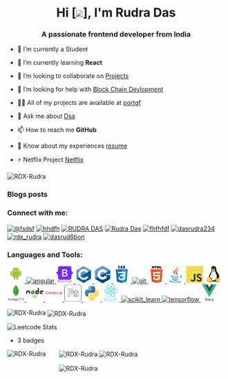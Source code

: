 <h1 align="center">Hi [<img src = "https://user-images.githubusercontent.com/18350557/176309783-0785949b-9127-417c-8b55-ab5a4333674e.gif"/>], I'm Rudra Das</h1>
<h3 align="center">A passionate frontend developer from India</h3>


- 🔭 I’m currently a Student

- 🌱 I’m currently learning **React**

- 👯 I’m looking to collaborate on [Projects](https://my-portfolio-alpha-tan-82.vercel.app/)

- 🤝 I’m looking for help with [Block Chain Devlopment](jdsghds)

- 👨‍💻 All of my projects are available at [portgf](https://my-portfolio-alpha-tan-82.vercel.app/)

- 💬 Ask me about [Dsa](https://github.com/RDX-Rudra/javaFiles/tree/main/Leetcode_Problems)

- 📫 How to reach me **GitHub**

- 📄 Know about my experiences [resume](https://drive.google.com/file/d/1mubYsGt1-DVEDvqEGr_89-2RbJVlYMnf/view?usp=sharing)

- ⚡ Netflix Project [Netflix](https://netflix-p4wt4xz9v-rudra-das-projects.vercel.app/)

<p><img align="center" src="https://github.com/RDX-Rudra/RDX-Rudra/assets/129542812/192b5389-6861-422e-aa63-415b908efb0a
" alt="RDX-Rudra" /></p> 

### Blogs posts
<!-- BLOG-POST-LIST:START -->
<!-- BLOG-POST-LIST:END -->

<h3 align="left">Connect with me:</h3>
<p align="left">
<a href="https://hashnode.com/@rudra239" target="blank"><img align="center" src="https://raw.githubusercontent.com/rahuldkjain/github-profile-readme-generator/master/src/images/icons/Social/hashnode.svg" alt="@fsdsf" height="30" width="40" /></a>
<a href="https://dev.to/hhdfh" target="blank"><img align="center" src="https://raw.githubusercontent.com/rahuldkjain/github-profile-readme-generator/master/src/images/icons/Social/devto.svg" alt="hhdfh" height="30" width="40" /></a>
<a href="https://linkedin.com/in/RUDRA DAS" target="blank"><img align="center" src="https://raw.githubusercontent.com/rahuldkjain/github-profile-readme-generator/master/src/images/icons/Social/linked-in-alt.svg" alt="RUDRA DAS" height="30" width="40" /></a>
<a href="https://fb.com/Rudra Das" target="blank"><img align="center" src="https://raw.githubusercontent.com/rahuldkjain/github-profile-readme-generator/master/src/images/icons/Social/facebook.svg" alt="Rudra Das" height="30" width="40" /></a>
<a href="https://www.youtube.com/c/fhfhfdf" target="blank"><img align="center" src="https://raw.githubusercontent.com/rahuldkjain/github-profile-readme-generator/master/src/images/icons/Social/youtube.svg" alt="fhfhfdf" height="30" width="40" /></a>
<a href="https://www.hackerrank.com/dasrudra234
" target="blank"><img align="center" src="https://raw.githubusercontent.com/rahuldkjain/github-profile-readme-generator/master/src/images/icons/Social/hackerrank.svg" alt="dasrudra234" height="30" width="40" /></a>
<a href="https://www.leetcode.com/rdx_rudra/" target="blank"><img align="center" src="https://raw.githubusercontent.com/rahuldkjain/github-profile-readme-generator/master/src/images/icons/Social/leet-code.svg" alt="rdx_rudra" height="30" width="40" /></a>
<a href="https://auth.geeksforgeeks.org/user/dasrud6bon" target="blank"><img align="center" src="https://raw.githubusercontent.com/rahuldkjain/github-profile-readme-generator/master/src/images/icons/Social/geeks-for-geeks.svg" alt="dasrud6bon" height="30" width="40" /></a>
</p>

<h3 align="left">Languages and Tools:</h3>
<p align="left"> <a href="https://developer.android.com" target="_blank" rel="noreferrer"> <img src="https://raw.githubusercontent.com/devicons/devicon/master/icons/android/android-original-wordmark.svg" alt="android" width="40" height="40"/> </a> <a href="https://angular.io" target="_blank" rel="noreferrer"> <img src="https://angular.io/assets/images/logos/angular/angular.svg" alt="angular" width="40" height="40"/> </a> <a href="https://getbootstrap.com" target="_blank" rel="noreferrer"> <img src="https://raw.githubusercontent.com/devicons/devicon/master/icons/bootstrap/bootstrap-plain-wordmark.svg" alt="bootstrap" width="40" height="40"/> </a> <a href="https://www.cprogramming.com/" target="_blank" rel="noreferrer"> <img src="https://raw.githubusercontent.com/devicons/devicon/master/icons/c/c-original.svg" alt="c" width="40" height="40"/> </a> <a href="https://www.w3schools.com/cpp/" target="_blank" rel="noreferrer"> <img src="https://raw.githubusercontent.com/devicons/devicon/master/icons/cplusplus/cplusplus-original.svg" alt="cplusplus" width="40" height="40"/> </a> <a href="https://www.w3schools.com/css/" target="_blank" rel="noreferrer"> <img src="https://raw.githubusercontent.com/devicons/devicon/master/icons/css3/css3-original-wordmark.svg" alt="css3" width="40" height="40"/> </a> <a href="https://git-scm.com/" target="_blank" rel="noreferrer"> <img src="https://www.vectorlogo.zone/logos/git-scm/git-scm-icon.svg" alt="git" width="40" height="40"/> </a> <a href="https://www.w3.org/html/" target="_blank" rel="noreferrer"> <img src="https://raw.githubusercontent.com/devicons/devicon/master/icons/html5/html5-original-wordmark.svg" alt="html5" width="40" height="40"/> </a> <a href="https://www.java.com" target="_blank" rel="noreferrer"> <img src="https://raw.githubusercontent.com/devicons/devicon/master/icons/java/java-original.svg" alt="java" width="40" height="40"/> </a> <a href="https://developer.mozilla.org/en-US/docs/Web/JavaScript" target="_blank" rel="noreferrer"> <img src="https://raw.githubusercontent.com/devicons/devicon/master/icons/javascript/javascript-original.svg" alt="javascript" width="40" height="40"/> </a> <a href="https://www.linux.org/" target="_blank" rel="noreferrer"> <img src="https://raw.githubusercontent.com/devicons/devicon/master/icons/linux/linux-original.svg" alt="linux" width="40" height="40"/> </a> <a href="https://www.mongodb.com/" target="_blank" rel="noreferrer"> <img src="https://raw.githubusercontent.com/devicons/devicon/master/icons/mongodb/mongodb-original-wordmark.svg" alt="mongodb" width="40" height="40"/> </a> <a href="https://nodejs.org" target="_blank" rel="noreferrer"> <img src="https://raw.githubusercontent.com/devicons/devicon/master/icons/nodejs/nodejs-original-wordmark.svg" alt="nodejs" width="40" height="40"/> </a> <a href="https://www.oracle.com/" target="_blank" rel="noreferrer"> <img src="https://raw.githubusercontent.com/devicons/devicon/master/icons/oracle/oracle-original.svg" alt="oracle" width="40" height="40"/> </a> <a href="https://www.photoshop.com/en" target="_blank" rel="noreferrer"> <img src="https://raw.githubusercontent.com/devicons/devicon/master/icons/photoshop/photoshop-line.svg" alt="photoshop" width="40" height="40"/> </a> <a href="https://www.python.org" target="_blank" rel="noreferrer"> <img src="https://raw.githubusercontent.com/devicons/devicon/master/icons/python/python-original.svg" alt="python" width="40" height="40"/> </a> <a href="https://reactjs.org/" target="_blank" rel="noreferrer"> <img src="https://raw.githubusercontent.com/devicons/devicon/master/icons/react/react-original-wordmark.svg" alt="react" width="40" height="40"/> </a> <a href="https://scikit-learn.org/" target="_blank" rel="noreferrer"> <img src="https://upload.wikimedia.org/wikipedia/commons/0/05/Scikit_learn_logo_small.svg" alt="scikit_learn" width="40" height="40"/> </a> <a href="https://www.tensorflow.org" target="_blank" rel="noreferrer"> <img src="https://www.vectorlogo.zone/logos/tensorflow/tensorflow-icon.svg" alt="tensorflow" width="40" height="40"/> </a> <a href="https://vuejs.org/" target="_blank" rel="noreferrer"> <img src="https://raw.githubusercontent.com/devicons/devicon/master/icons/vuejs/vuejs-original-wordmark.svg" alt="vuejs" width="40" height="40"/> </a> </p>


<p><img align="left" src="https://github-readme-stats.vercel.app/api/top-langs?username=RDX-Rudra&show_icons=true&locale=en&layout=compact" alt="RDX-Rudra" /></p>

<p>&nbsp;<img align="center" src="https://github-readme-stats.vercel.app/api?username=RDX-Rudra&show_icons=true&locale=en" alt="RDX-Rudra" /></p>

![Leetcode Stats](https://leetcard.jacoblin.cool/rdx_rudra?ext=heatmap)
- 3 badges
<p><img align="left" src="https://github.com/RDX-Rudra/RDX-Rudra/assets/129542812/34dba76b-cd50-4ecf-9eb0-523ee7a959be" alt="RDX-Rudra" height="120" width="120"/></p>
<p><img align="center" src="https://github.com/RDX-Rudra/RDX-Rudra/assets/129542812/2ab27e5d-bded-4c06-a3f5-34122e75e252" alt="RDX-Rudra" height="120" width="120"/>
    <img align="center" src="https://github.com/RDX-Rudra/RDX-Rudra/assets/129542812/bc1141d3-dcdd-4920-8733-2c45348e13c1" alt="RDX-Rudra" height="120" width="120"/>
</p>

<p><img align="center" src="https://github-readme-streak-stats.herokuapp.com/?user=RDX-Rudra&" alt="RDX-Rudra" /></p>
